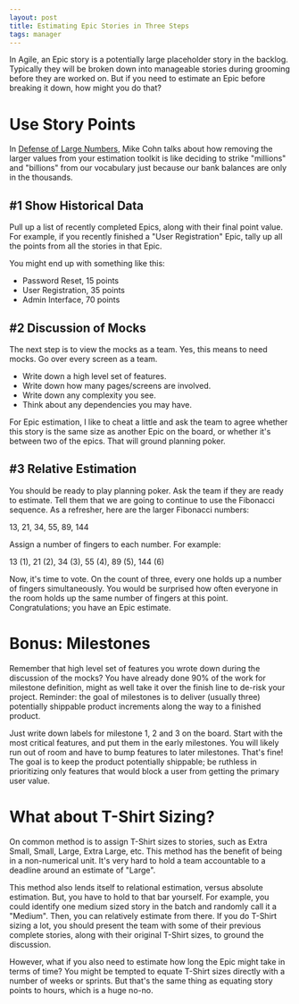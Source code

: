 ```yaml
---
layout: post
title: Estimating Epic Stories in Three Steps
tags: manager
---
```


In Agile, an Epic story is a potentially large placeholder story in the backlog.
Typically they will be broken down into manageable stories during grooming
before they are worked on. But if you need to estimate an Epic before breaking
it down, how might you do that?


# Use Story Points

In [Defense of Large Numbers](https://www.mountaingoatsoftware.com/blog/in-defense-of-large-numbers),
Mike Cohn talks about how removing the larger values from your estimation
toolkit is like deciding to strike "millions" and "billions" from our vocabulary
just because our bank balances are only in the thousands.


## #1 Show Historical Data

Pull up a list of recently completed Epics, along with their final point value.
For example, if you recently finished a "User Registration" Epic, tally up all
the points from all the stories in that Epic.

You might end up with something like this:

- Password Reset, 15 points
- User Registration, 35 points
- Admin Interface, 70 points

## #2 Discussion of Mocks

The next step is to view the mocks as a team. Yes, this means to need mocks.
Go over every screen as a team.

- Write down a high level set of features.
- Write down how many pages/screens are involved.
- Write down any complexity you see.
- Think about any dependencies you may have.

For Epic estimation, I like to cheat a little and ask the team to agree whether
this story is the same size as another Epic on the board, or whether it's
between two of the epics. That will ground planning poker.

## #3 Relative Estimation

You should be ready to play planning poker. Ask the team if they are ready to
estimate. Tell them that we are going to continue to use the Fibonacci sequence.
As a refresher, here are the larger Fibonacci numbers:

13, 21, 34, 55, 89, 144

Assign a number of fingers to each number. For example:

13 (1), 21 (2), 34 (3), 55 (4), 89 (5), 144 (6)

Now, it's time to vote. On the count of three, every one holds up a number of
fingers simultaneously. You would be surprised how often everyone in the room
holds up the same number of fingers at this point. Congratulations; you have
an Epic estimate.


# Bonus: Milestones

Remember that high level set of features you wrote down during the discussion of
the mocks? You have already done 90% of the work for milestone definition, might
as well take it over the finish line to de-risk your project. Reminder: the goal
of milestones is to deliver (usually three) potentially shippable product
increments along the way to a finished product.

Just write down labels for milestone 1, 2 and 3 on the board. Start with
the most critical features, and put them in the early milestones. You will
likely run out of room and have to bump features to later milestones. That's
fine! The goal is to keep the product potentially shippable; be ruthless in
prioritizing only features that would block a user from getting the primary
user value.


# What about T-Shirt Sizing?

On common method is to assign T-Shirt sizes to stories, such as Extra Small,
Small, Large, Extra Large, etc. This method has the benefit of being in a
non-numerical unit. It's very hard to hold a team accountable to a deadline
around an estimate of "Large".

This method also lends itself to relational estimation, versus absolute
estimation. But, you have to hold to that bar yourself. For example, you could
identify one medium sized story in the batch and randomly call it a "Medium".
Then, you can relatively estimate from there. If you do T-Shirt sizing a lot,
you should present the team with some of their previous complete stories, along
with their original T-Shirt sizes, to ground the discussion.

However, what if you also need to estimate how long the Epic might take in terms
of time? You might be tempted to equate T-Shirt sizes directly with a number of
weeks or sprints. But that's the same thing as equating story points to hours,
which is a huge no-no.
